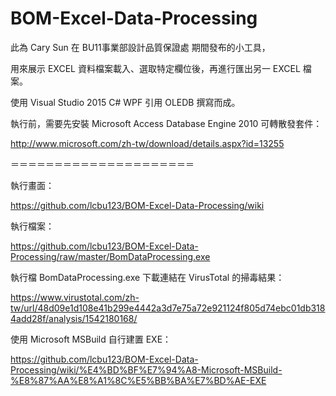 # BOM-Excel-Data-Processing
此為 Cary Sun 在 BU11事業部設計品質保證處 期間發布的小工具，

用來展示 EXCEL 資料檔案載入、選取特定欄位後，再進行匯出另一 EXCEL 檔案。

使用 Visual Studio 2015 C# WPF 引用 OLEDB 撰寫而成。

執行前，需要先安裝 Microsoft Access Database Engine 2010 可轉散發套件：

http://www.microsoft.com/zh-tw/download/details.aspx?id=13255

＝＝＝＝＝＝＝＝＝＝＝＝＝＝＝＝＝＝＝＝＝

執行畫面：

https://github.com/lcbu123/BOM-Excel-Data-Processing/wiki

執行檔案：

https://github.com/lcbu123/BOM-Excel-Data-Processing/raw/master/BomDataProcessing.exe

執行檔 BomDataProcessing.exe 下載連結在 VirusTotal 的掃毒結果：

https://www.virustotal.com/zh-tw/url/48d09e1d108e41b299e4442a3d7e75a72e921124f805d74ebc01db3184add28f/analysis/1542180168/

使用 Microsoft MSBuild 自行建置 EXE：

https://github.com/lcbu123/BOM-Excel-Data-Processing/wiki/%E4%BD%BF%E7%94%A8-Microsoft-MSBuild-%E8%87%AA%E8%A1%8C%E5%BB%BA%E7%BD%AE-EXE
